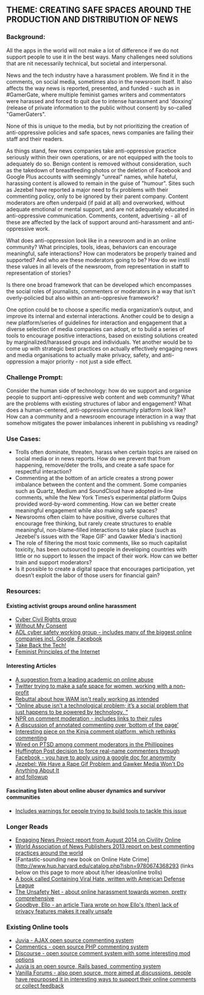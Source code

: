 ## THEME: CREATING SAFE SPACES AROUND THE PRODUCTION AND DISTRIBUTION OF NEWS

### Background:

All the apps in the world will not make a lot of difference if we do not support people to use it in the best ways. Many challenges need solutions that are nit necessarily technical, but societal and interpersonal.

News and the tech industry have a harassment problem. We find it in the comments, on social media, sometimes also in the newsroom itself. It also affects the way news is reported, presented, and funded - such as in #GamerGate, where multiple feminist games writers and commentators were harassed and forced to quit due to intense harassment and 'doxxing' (release of private information to the public without consent) by so-called "GamerGaters".

None of this is unique to the media, but by not prioritizing the creation of anti-oppressive policies and safe spaces, news companies are failing their staff and their readers. 

As things stand, few news companies take anti-oppressive practice seriously within their own operations, or are not equipped with the tools to adequately do so. Benign content is removed without consideration, such as the takedown of breastfeeding photos or the deletion of Facebook and Google Plus accounts with seemingly "unreal" names, while hateful, harassing content is allowed to remain in the guise of "humour". Sites such as Jezebel have reported a major need to fix problems with their commenting policy, only to be ignored by their parent company. Content moderators are often underpaid (if paid at all) and overworked, without adequate emotional or mental support, and are not adequately educated in anti-oppressive communication. Comments, content, advertising - all of these are affected by the lack of support around anti-harassment and anti-oppressive work.

What does anti-oppression look like in a newsroom and in an online community? What principles, tools, ideas, behaviors can encourage meaningful, safe interactions? How can moderators be properly trained and supported? And who are these moderators going to be? How do we instil these values in all levels of the newsroom, from representation in staff to representation of stories?

Is there one broad framework that can be developed which encompasses the social roles of journalists, commenters or moderators in a way that isn't overly-policied but also within an anti-oppresive framework? 

One option could be to choose a specific media organization’s output, and improve its internal and external interactions. Another could be to design a new platform/series of guidelines for interaction and engagement that a diverse selection of media companies can adopt, or to bulid a series of tools to encourage positive interactions, based on existing solutions created by marginalized/harassed groups and individuals. Yet another would be to come up with strategic best practices on actually effectively engaging news and media organisations to actually make privacy, safety, and anti-oppression a major priority - not just a side effect.

### Challenge Prompt: 

Consider the human side of technology: how do we support and organise people to support anti-oppressive web content and web community? What are the problems with existing structures of labor and engagement? What does a human-centered, anti-oppressive community platform look like? How can a community and a newsroom encourage interaction in a way that somehow mitigates the power imbalances inherent in publishing vs reading?

### Use Cases:

* Trolls often dominate, threaten, harass when certain topics are raised on social media or in news reports. How do we prevent that from happening, remove/deter the trolls, and create a safe space for respectful interaction?
* Commenting at the bottom of an article creates a strong power imbalance between the content and the comment. Some companies such as Quartz, Medium and SoundCloud have adopted in-line comments, while the New York Times’s experimental platform Quips provided  word-by-word commenting. How can we better create meaningful engagement while also making safe spaces?
* Newsrooms often claim to have positive, diverse cultures that encourage free thinking, but rarely create structures to enable meaningful, non-blame-filled interactions to take place (such as Jezebel's issues with the 'Rape GIF' and Gawker Media's inaction)
* The role of filtering the most toxic comments, like so much capitalist toxicity, has been outsourced to people in developing countries with little or no support to lessen the impact of their work. How can we better train and support moderators?  
* Is it possible to create a digital space that encourages participation, yet doesn’t exploit the labor of those users for financial gain? 

### Resources:

#### Existing activist groups around online harassment
* [Cyber Civil Rights group](http://www.cybercivilrights.org) 
* [Without My Consent](http://www.withoutmyconsent.org/about)
* [ADL cyber safety working group - includes many of the biggest online companies incl. Google, Facebook](http://www.adl.org/combating-hate/cyber-safety/best-practices/)
* [Take Back the Tech!](https://www.takebackthetech.net/)
* [Feminist Principles of the Internet](http://www.genderit.org/node/4097/)

#### Interesting Articles
* [A suggestion from a leading academic on online abuse](http://nwn.blogs.com/nwn/2014/10/online-harassment-gamergate-stopgamergate.html)
* [Twitter trying to make a safe space for women, working with a non-profit](http://www.theatlantic.com/technology/archive/2014/11/one-small-but-important-effort-to-make-twitter-safe-for-women/382484/)
* [Rebuttal about how WAM isn't really working as intended](http://www.zenofdesign.com/wam-is-merely-a-patch-for-twitter-which-is-broken/)
* [“Online abuse isn’t a technological problem; it’s a social problem that just happens to be powered by technology. “](http://www.wired.com/2014/05/fighting-online-harassment/)
* [NPR on comment moderation - includes links to their rules](http://www.npr.org/blogs/ombudsman/2014/09/24/348775874/policing-the-trolls-the-ins-and-outs-of-comment-moderation)
* [A discussion of annotated commenting over ‘bottom of the page’](http://www.niemanlab.org/2013/08/exegesis-how-early-adapters-innovative-publishers-legacy-media-companies-and-more-are-pushing-toward-the-annotated-web/)
* [Interesting piece on the Kinja comment platform, which rethinks commenting](https://gigaom.com/2014/08/11/its-kinja-commenting-platform-is-the-future-of-gawker-but-also-a-thorn-in-the-side-of-its-writers/)
* [Wired on PTSD among comment moderators in the Phillippines](http://www.wired.com/2014/10/content-moderation/)
* [Huffington Post decision to force real-name commenters through Facebook - you have to apply using a google doc for anonymity](http://www.huffingtonpost.com/tim-mcdonald/end-of-anonymity_b_4418630.html)
* [Jezebel: We Have a Rape Gif Problem and Gawker Media Won't Do Anything About It](http://jezebel.com/we-have-a-rape-gif-problem-and-gawker-media-wont-do-any-1619384265)
* [and followup](http://jezebel.com/what-gawker-media-is-doing-about-our-rape-gif-problem-1620742504)

#### Fascinating listen about online abuser dynamics and survivor communities
* [Includes warnings for people trying to build tools to tackle this issue](http://piratepad.net/BN464grRL5)

### Longer Reads
* [Engaging News Project report from August 2014 on Civility Online](http://engagingnewsproject.org/enp_2014/wp-content/uploads/2014/09/Civility_Online-Discourse_ENP_NICDreport.pdf)
* [World Association of News Publishers 2013 report on best commenting practices around the world](https://www.dropbox.com/s/j0agku5zkfqkke2/IFRAcommentingreport.pdf?dl=0)
* [Fantastic-sounding new book on Online Hate Crime](http://www.hup.harvard.edu/catalog.php?isbn=9780674368293 (links below on this page to more about it/her ideas/online trolls)
* [A book called Containing Viral Hate, written with American Defense League](http://www.adl.org/combating-hate/cyber-safety/c/viral-hate/viral-hate.html)
* [The Unsafety Net - about online harassment towards women, pretty comprehensive](http://www.theatlantic.com/technology/archive/2014/10/the-unsafety-net-how-social-media-turned-against-women/381261/?single_page=true)
* [Goodbye, Ello - an article Tiara wrote on how Ello's (then) lack of privacy features makes it really unsafe](http://notyourexrotic.tumblr.com/post/98292236476/goodbye-ello-privacy-safety-and-why-ello-makes-me)

### Existing Online tools
* [Juvia - AJAX open source commenting system](https://github.com/phusion/juvia)
* [Commentics - open source PHP commenting system](http://www.commentics.org)
* [Discourse - open source comment system with some interesting mod options](http://www.discourse.org)
* [Juvia is an open source, Rails based, commenting system](ttps://github.com/phusion/juvia)
* [Vanilla Forums - also open source, more aimed at discussions, people have repurposed it in interesting ways to support their online comments or collect feedback](http://vanillaforums.org/)
